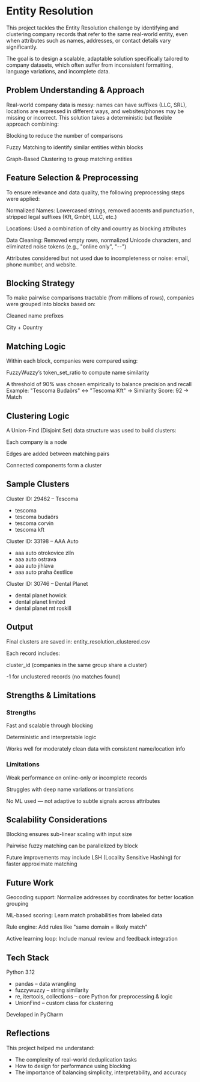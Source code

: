# Entity Resolution

This project tackles the Entity Resolution challenge by identifying and clustering company records that refer to the same real-world entity, even when attributes such as names, addresses, or contact details vary significantly.

The goal is to design a scalable, adaptable solution specifically tailored to company datasets, which often suffer from inconsistent formatting, language variations, and incomplete data.

## Problem Understanding & Approach
Real-world company data is messy: names can have suffixes (LLC, SRL), locations are expressed in different ways, and websites/phones may be missing or incorrect. This solution takes a deterministic but flexible approach combining:

Blocking to reduce the number of comparisons

Fuzzy Matching to identify similar entities within blocks

Graph-Based Clustering to group matching entities


## Feature Selection & Preprocessing
To ensure relevance and data quality, the following preprocessing steps were applied:

Normalized Names: Lowercased strings, removed accents and punctuation, stripped legal suffixes (Kft, GmbH, LLC, etc.)

Locations: Used a combination of city and country as blocking attributes

Data Cleaning: Removed empty rows, normalized Unicode characters, and eliminated noise tokens (e.g., "online only", "--")

Attributes considered but not used due to incompleteness or noise: email, phone number, and website.

## Blocking Strategy
To make pairwise comparisons tractable (from millions of rows), companies were grouped into blocks based on:

Cleaned name prefixes

City + Country


## Matching Logic
Within each block, companies were compared using:

FuzzyWuzzy’s token_set_ratio to compute name similarity

A threshold of 90% was chosen empirically to balance precision and recall
Example:
"Tescoma Budaörs" ↔ "Tescoma Kft" → Similarity Score: 92 → Match

## Clustering Logic
A Union-Find (Disjoint Set) data structure was used to build clusters:

Each company is a node

Edges are added between matching pairs

Connected components form a cluster


## Sample Clusters
Cluster ID: 29462 – Tescoma

- tescoma
- tescoma budaörs
- tescoma corvin
- tescoma kft

Cluster ID: 33198 – AAA Auto

- aaa auto otrokovice zlín 
- aaa auto ostrava 
- aaa auto jihlava 
- aaa auto praha čestlice

Cluster ID: 30746 – Dental Planet

- dental planet howick 
- dental planet limited 
- dental planet mt roskill


## Output
Final clusters are saved in: entity_resolution_clustered.csv

Each record includes:

cluster_id (companies in the same group share a cluster)

-1 for unclustered records (no matches found)


## Strengths & Limitations
### Strengths
Fast and scalable through blocking

Deterministic and interpretable logic

Works well for moderately clean data with consistent name/location info

### Limitations
Weak performance on online-only or incomplete records

Struggles with deep name variations or translations

No ML used — not adaptive to subtle signals across attributes


## Scalability Considerations
Blocking ensures sub-linear scaling with input size

Pairwise fuzzy matching can be parallelized by block

Future improvements may include LSH (Locality Sensitive Hashing) for faster approximate matching


## Future Work
Geocoding support: Normalize addresses by coordinates for better location grouping

ML-based scoring: Learn match probabilities from labeled data

Rule engine: Add rules like "same domain = likely match"

Active learning loop: Include manual review and feedback integration


## Tech Stack
Python 3.12

- pandas – data wrangling 
- fuzzywuzzy – string similarity 
- re, itertools, collections – core Python for preprocessing & logic 
- UnionFind – custom class for clustering

Developed in PyCharm

## Reflections
This project helped me understand:

- The complexity of real-world deduplication tasks
- How to design for performance using blocking 
- The importance of balancing simplicity, interpretability, and accuracy